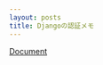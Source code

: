 ```yaml
---
layout: posts
title: Djangoの認証メモ 
---
```

[Document](https://docs.djangoproject.com/en/stable/topics/auth/)  
